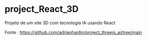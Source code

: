 # project_React_3D

Projeto de um site 3D com tecnologia IA usando React

Fonte : https://github.com/adrianhajdin/project_threejs_ai/tree/main
